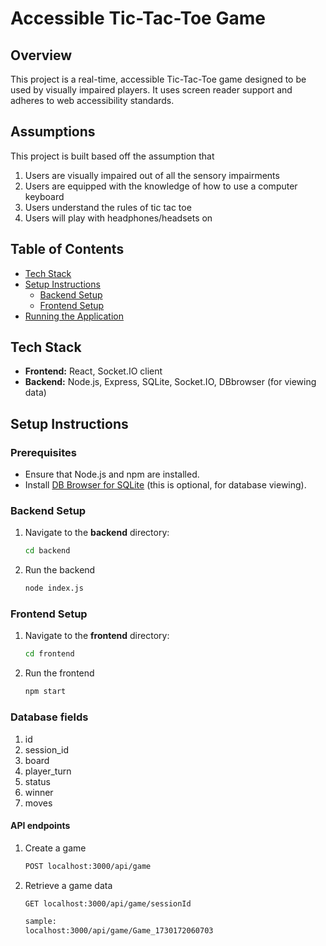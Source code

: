 # Accessible Tic-Tac-Toe Game

## Overview
This project is a real-time, accessible Tic-Tac-Toe game designed to be used by visually impaired players. It uses screen reader support and adheres to web accessibility standards.

## Assumptions
This project is built based off the assumption that
1. Users are visually impaired out of all the sensory impairments 
2. Users are equipped with the knowledge of how to use a computer keyboard
3. Users understand the rules of tic tac toe
4. Users will play with headphones/headsets on

## Table of Contents
- [Tech Stack](#tech-stack)
- [Setup Instructions](#setup-instructions)
  - [Backend Setup](#backend-setup)
  - [Frontend Setup](#frontend-setup)
- [Running the Application](#running-the-application)


## Tech Stack
- **Frontend:** React, Socket.IO client
- **Backend:** Node.js, Express, SQLite, Socket.IO, DBbrowser (for viewing data)


## Setup Instructions

### Prerequisites
- Ensure that Node.js and npm are installed.
- Install [DB Browser for SQLite](https://sqlitebrowser.org/) (this is optional, for database viewing).

### Backend Setup
1. Navigate to the **backend** directory:
   ```bash
   cd backend
2. Run the backend
   ```bash
   node index.js 

### Frontend Setup
1. Navigate to the **frontend** directory:
   ```bash
   cd frontend

2. Run the frontend
   ```bash
   npm start

### Database fields
1. id
2. session_id
3. board
4. player_turn
5. status
6. winner
7. moves


#### API endpoints 
1. Create a game
    ```bash 
    POST localhost:3000/api/game 
2. Retrieve a game data
    ```bash 
    GET localhost:3000/api/game/sessionId
    
    sample:
    localhost:3000/api/game/Game_1730172060703


